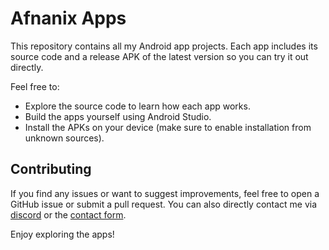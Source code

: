# Afnanix Apps

This repository contains all my Android app projects. Each app includes its source code and a release APK of the latest version so you can try it out directly.

Feel free to:

- Explore the source code to learn how each app works.
- Build the apps yourself using Android Studio.
- Install the APKs on your device (make sure to enable installation from unknown sources).

## Contributing

If you find any issues or want to suggest improvements, feel free to open a GitHub issue or submit a pull request. You can also directly contact me via [discord](https://discord.gg/BKZsGW9na6) or the [contact form](https://afnanix.vercel.app/contact-form).

Enjoy exploring the apps! 
